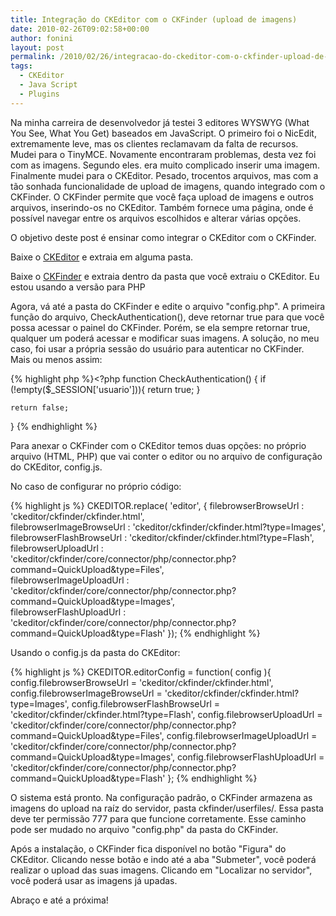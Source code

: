 ```yaml
---
title: Integração do CKEditor com o CKFinder (upload de imagens)
date: 2010-02-26T09:02:58+00:00
author: fonini
layout: post
permalink: /2010/02/26/integracao-do-ckeditor-com-o-ckfinder-upload-de-imagens/
tags:
  - CKEditor
  - Java Script
  - Plugins
---
```

Na minha carreira de desenvolvedor já testei 3 editores WYSWYG (What You See, What You Get) baseados em JavaScript. O primeiro foi o NicEdit, extremamente leve, mas os clientes reclamavam da falta de recursos. Mudei para o TinyMCE. Novamente encontraram problemas, desta vez foi com as imagens. Segundo eles. era muito complicado inserir uma imagem. Finalmente mudei para o CKEditor. Pesado, trocentos arquivos, mas com a tão sonhada funcionalidade de upload de imagens, quando integrado com o CKFinder. O CKFinder permite que você faça upload de imagens e outros arquivos, inserindo-os no CKEditor. Também fornece uma página, onde é possível navegar entre os arquivos escolhidos e alterar várias opções.

O objetivo deste post é ensinar como integrar o CKEditor com o CKFinder.

Baixe o [CKEditor](http://www.ckeditor.com) e extraia em alguma pasta.
  
Baixe o [CKFinder](http://www.ckfinder.com) e extraia dentro da pasta que você extraiu o CKEditor. Eu estou usando a versão para PHP

Agora, vá até a pasta do CKFinder e edite o arquivo "config.php". A primeira função do arquivo, CheckAuthentication(), deve retornar true para que você possa acessar o painel do CKFinder. Porém, se ela sempre retornar true, qualquer um poderá acessar e modificar suas imagens. A solução, no meu caso, foi usar a própria sessão do usuário para autenticar no CKFinder. Mais ou menos assim: 

{% highlight php %}<?php
function CheckAuthentication() {
	if (!empty($_SESSION['usuario'])){
		return true;
	}

	return false;
}
{% endhighlight %}

Para anexar o CKFinder com o CKEditor temos duas opções: no próprio arquivo (HTML, PHP) que vai conter o editor ou no arquivo de configuração do CKEditor, config.js.

No caso de configurar no próprio código: 

{% highlight js %}
CKEDITOR.replace( 'editor', {
	filebrowserBrowseUrl : 'ckeditor/ckfinder/ckfinder.html',  
	filebrowserImageBrowseUrl : 'ckeditor/ckfinder/ckfinder.html?type=Images',  
	filebrowserFlashBrowseUrl : 'ckeditor/ckfinder/ckfinder.html?type=Flash',  
	filebrowserUploadUrl : 'ckeditor/ckfinder/core/connector/php/connector.php?command=QuickUpload&type=Files',  
	filebrowserImageUploadUrl : 'ckeditor/ckfinder/core/connector/php/connector.php?command=QuickUpload&type=Images',  
	filebrowserFlashUploadUrl : 'ckeditor/ckfinder/core/connector/php/connector.php?command=QuickUpload&type=Flash'
});
{% endhighlight %}

Usando o config.js da pasta do CKEditor: 

{% highlight js %}
CKEDITOR.editorConfig = function( config ){  
	config.filebrowserBrowseUrl = 'ckeditor/ckfinder/ckfinder.html',
	config.filebrowserImageBrowseUrl = 'ckeditor/ckfinder/ckfinder.html?type=Images',
	config.filebrowserFlashBrowseUrl = 'ckeditor/ckfinder/ckfinder.html?type=Flash',
	config.filebrowserUploadUrl = 'ckeditor/ckfinder/core/connector/php/connector.php?command=QuickUpload&type=Files',
	config.filebrowserImageUploadUrl = 'ckeditor/ckfinder/core/connector/php/connector.php?command=QuickUpload&type=Images',
	config.filebrowserFlashUploadUrl = 'ckeditor/ckfinder/core/connector/php/connector.php?command=QuickUpload&type=Flash'
};
{% endhighlight %}

O sistema está pronto. Na configuração padrão, o CKFinder armazena as imagens do upload na raíz do servidor, pasta ckfinder/userfiles/. Essa pasta deve ter permissão 777 para que funcione corretamente. Esse caminho pode ser mudado no arquivo "config.php" da pasta do CKFinder.

Após a instalação, o CKFinder fica disponível no botão "Figura" do CKEditor. Clicando nesse botão e indo até a aba "Submeter", você poderá realizar o upload das suas imagens. Clicando em "Localizar no servidor", você poderá usar as imagens já upadas.

Abraço e até a próxima!